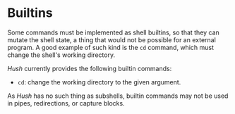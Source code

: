 # Builtins

Some commands must be implemented as shell builtins, so that they can mutate the shell state, a thing that would not be possible for an external program. A good example of such kind is the `cd` command, which must change the shell's working directory.

*Hush* currently provides the following builtin commands:

- `cd`: change the working directory to the given argument.

As *Hush* has no such thing as subshells, builtin commands may not be used in pipes, redirections, or capture blocks.
